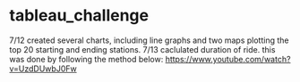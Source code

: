 # tableau_challenge

7/12 created several charts, including line graphs and two maps plotting the top 20 starting and ending stations.
7/13 caclulated duration of ride. this was done by following the method below:
https://www.youtube.com/watch?v=UzdDUwbJ0Fw

